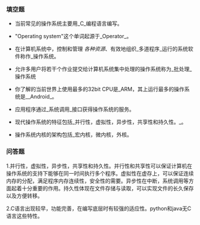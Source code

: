 ### 填空题

- 当前常见的操作系统主要用_C_编程语言编写。


- "Operating system"这个单词起源于_Operator_。
- 在计算机系统中，控制和管理 _各种资源_、有效地组织_多道程序_运行的系统软件称作_操作系统。
- 允许多用户将若干个作业提交给计算机系统集中处理的操作系统称为_批处理_操作系统
- 你了解的当前世界上使用最多的32bit CPU是_ARM，其上运行最多的操作系统是__Android_。
- 应用程序通过_系统调用_接口获得操作系统的服务。
- 现代操作系统的特征包括_并行性，虚拟性，异步性，共享性和持久性。_。
- 操作系统内核的架构包括_宏内核，微内核，外核。



### 问答题

1.并行性，虚拟性，异步性，共享性和持久性。并行性和共享性可以保证计算机在操作系统的支持下能够在同一时间执行多个程序。虚拟性在虚存上，可以保证连续内存的分配，满足程序内存连续性，安全性的需要。异步性在中断，系统调用等方面起着十分重要的作用。持久性体现在文件存储与读取，可以实现文件的长久保存以及方便转移。

2.C语言出现较早，功能完善，在编写底层时有较强的适应性。python和java无C语言这些特性。